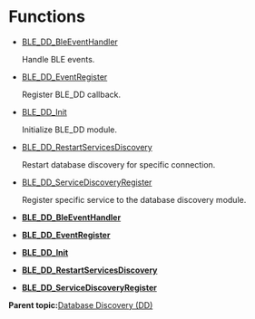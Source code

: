 # Functions

-   [BLE\_DD\_BleEventHandler](GUID-F6E3FA78-163A-4D0F-A49E-A898D0FB995F.md)

    Handle BLE events.

-   [BLE\_DD\_EventRegister](GUID-1D08947B-0BCB-4916-B0E9-C31CE2E86CA9.md)

    Register BLE\_DD callback.

-   [BLE\_DD\_Init](GUID-5E63B5E0-21F7-4152-B256-057A8FCC922B.md)

    Initialize BLE\_DD module.

-   [BLE\_DD\_RestartServicesDiscovery](GUID-BDDEA869-EBE5-49E2-B97A-CD3D3BD71E42.md)

    Restart database discovery for specific connection.

-   [BLE\_DD\_ServiceDiscoveryRegister](GUID-0B3A03D9-F92B-4EA0-A60D-CF204F649C97.md)

    Register specific service to the database discovery module.


-   **[BLE\_DD\_BleEventHandler](GUID-F6E3FA78-163A-4D0F-A49E-A898D0FB995F.md)**  

-   **[BLE\_DD\_EventRegister](GUID-1D08947B-0BCB-4916-B0E9-C31CE2E86CA9.md)**  

-   **[BLE\_DD\_Init](GUID-5E63B5E0-21F7-4152-B256-057A8FCC922B.md)**  

-   **[BLE\_DD\_RestartServicesDiscovery](GUID-BDDEA869-EBE5-49E2-B97A-CD3D3BD71E42.md)**  

-   **[BLE\_DD\_ServiceDiscoveryRegister](GUID-0B3A03D9-F92B-4EA0-A60D-CF204F649C97.md)**  


**Parent topic:**[Database Discovery \(DD\)](GUID-7228414F-260A-4A2D-A1A2-3BE5372EED98.md)

